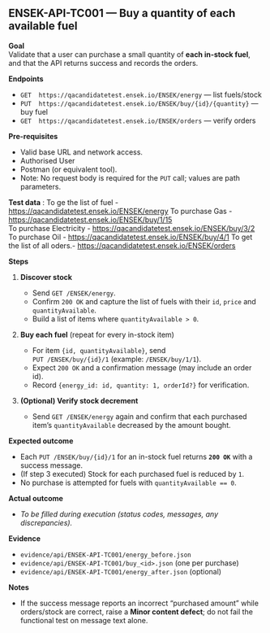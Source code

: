 ## ENSEK-API-TC001 — Buy a quantity of each available fuel

**Goal**  
Validate that a user can purchase a small quantity of **each in-stock fuel**, and that the API returns success and records the orders.

**Endpoints**  
- `GET  https://qacandidatetest.ensek.io/ENSEK/energy` — list fuels/stock  
- `PUT  https://qacandidatetest.ensek.io/ENSEK/buy/{id}/{quantity}` — buy fuel  
- `GET  https://qacandidatetest.ensek.io/ENSEK/orders` — verify orders 

**Pre-requisites**  
- Valid base URL and network access.  
- Authorised User  
- Postman (or equivalent tool).  
- Note: No request body is required for the `PUT` call; values are path parameters.

**Test data**  : 
   To ge the list of fuel - https://qacandidatetest.ensek.io/ENSEK/energy 
   To purchase Gas - https://qacandidatetest.ensek.io/ENSEK/buy/1/15  
   To purchase Electricity - https://qacandidatetest.ensek.io/ENSEK/buy/3/2 
   To purchase Oil -  https://qacandidatetest.ensek.io/ENSEK/buy/4/1 
   To get the list of all oders.- https://qacandidatetest.ensek.io/ENSEK/orders

**Steps**  
1. **Discover stock**  
   - Send `GET /ENSEK/energy`.  
   - Confirm `200 OK` and capture the list of fuels with their `id`, `price` and `quantityAvailable`.  
   - Build a list of items where `quantityAvailable > 0`.  

2. **Buy each fuel** (repeat for every in-stock item)  
   - For item `{id, quantityAvailable}`, send  
     `PUT /ENSEK/buy/{id}/1` (example: `/ENSEK/buy/1/1`).  
   - Expect `200 OK` and a confirmation message (may include an order id).  
   - Record `{energy_id: id, quantity: 1, orderId?}` for verification.

3. **(Optional) Verify stock decrement**  
   - Send `GET /ENSEK/energy` again and confirm that each purchased item’s `quantityAvailable` decreased by the amount bought.

**Expected outcome**  
- Each `PUT /ENSEK/buy/{id}/1` for an in-stock fuel returns **`200 OK`** with a success message.  
- (If step 3 executed) Stock for each purchased fuel is reduced by `1`.  
- No purchase is attempted for fuels with `quantityAvailable == 0`.

**Actual outcome**  
- _To be filled during execution (status codes, messages, any discrepancies)._  

**Evidence**  
- `evidence/api/ENSEK-API-TC001/energy_before.json`  
- `evidence/api/ENSEK-API-TC001/buy_<id>.json` (one per purchase)  
- `evidence/api/ENSEK-API-TC001/energy_after.json` (optional)

**Notes**  
- If the success message reports an incorrect “purchased amount” while orders/stock are correct, raise a **Minor content defect**; do not fail the functional test on message text alone.  
